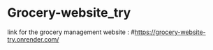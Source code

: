 ﻿# Grocery-website_try
link for the grocery management website : ﻿#https://grocery-website-try.onrender.com/
